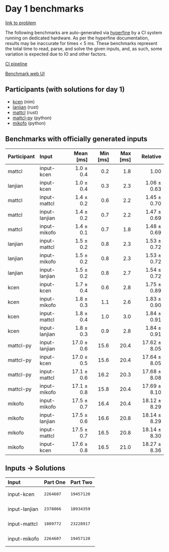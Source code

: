 # Day 1 benchmarks

[link to problem](https://adventofcode.com/2024/day/1)

The following benchmarks are auto-generated via
[hyperfine](https://github.com/sharkdp/hyperfine) by a CI system running on
dedicated hardware. As per the hyperfine documentation, results may be
inaccurate for times < 5 ms. These benchmarks represent the total time to read,
parse, and solve the given inputs, and, as such, some variation is expected due
to IO and other factors.

[CI pipeline](http://ci.papercode.net:8080/teams/main/pipelines/aoc2024)

[Benchmark web UI](https://aoc.ancalagon.black)


## Participants (with solutions for day 1)

- [kcen](https://github.com/kcen/aoc2024) (nim)
- [lanjian](https://github.com/lanjian/aoc-2024) (rust)
- [mattcl](https://github.com/mattcl/aoc2024) (rust)
- [mattcl-py](https://github.com/mattcl/aoc2024-py) (python)
- [mikofo](https://github.com/mikofo/aoc2024) (python)


## Benchmarks with officially generated inputs

| Participant | Input | Mean [ms] | Min [ms] | Max [ms] | Relative |
|:---|:---|---:|---:|---:|---:|
| mattcl | input-kcen | 1.0 ± 0.4 | 0.2 | 1.8 | 1.00 |
| lanjian | input-kcen | 1.0 ± 0.4 | 0.3 | 2.3 | 1.06 ± 0.63 |
| mattcl | input-mattcl | 1.4 ± 0.2 | 0.6 | 2.2 | 1.45 ± 0.70 |
| mattcl | input-lanjian | 1.4 ± 0.2 | 0.7 | 2.2 | 1.47 ± 0.69 |
| mattcl | input-mikofo | 1.4 ± 0.1 | 0.7 | 1.8 | 1.48 ± 0.69 |
| lanjian | input-mattcl | 1.5 ± 0.2 | 0.8 | 2.3 | 1.53 ± 0.72 |
| lanjian | input-mikofo | 1.5 ± 0.2 | 0.8 | 2.3 | 1.53 ± 0.72 |
| lanjian | input-lanjian | 1.5 ± 0.2 | 0.8 | 2.7 | 1.54 ± 0.72 |
| kcen | input-kcen | 1.7 ± 0.4 | 0.6 | 2.8 | 1.75 ± 0.89 |
| kcen | input-mikofo | 1.8 ± 0.3 | 1.1 | 2.6 | 1.83 ± 0.90 |
| kcen | input-mattcl | 1.8 ± 0.4 | 1.0 | 3.0 | 1.84 ± 0.91 |
| kcen | input-lanjian | 1.8 ± 0.3 | 0.9 | 2.8 | 1.84 ± 0.91 |
| mattcl-py | input-lanjian | 17.0 ± 0.6 | 15.6 | 20.4 | 17.62 ± 8.05 |
| mattcl-py | input-kcen | 17.0 ± 0.5 | 15.6 | 20.4 | 17.64 ± 8.05 |
| mattcl-py | input-mattcl | 17.1 ± 0.6 | 16.2 | 20.3 | 17.68 ± 8.08 |
| mattcl-py | input-mikofo | 17.1 ± 0.8 | 15.8 | 20.4 | 17.69 ± 8.10 |
| mikofo | input-mikofo | 17.5 ± 0.7 | 16.4 | 20.4 | 18.12 ± 8.29 |
| mikofo | input-lanjian | 17.5 ± 0.6 | 16.6 | 20.8 | 18.14 ± 8.29 |
| mikofo | input-mattcl | 17.5 ± 0.7 | 16.5 | 20.8 | 18.14 ± 8.30 |
| mikofo | input-kcen | 17.6 ± 0.8 | 16.5 | 21.0 | 18.27 ± 8.36 |


## Inputs -> Solutions

| Input | Part One | Part Two |
|:---|:---|:---|
|input-kcen|<pre>2264607</pre>|<pre>19457120</pre>|
|input-lanjian|<pre>2378066</pre>|<pre>18934359</pre>|
|input-mattcl|<pre>1889772</pre>|<pre>23228917</pre>|
|input-mikofo|<pre>2264607</pre>|<pre>19457120</pre>|